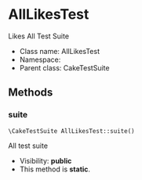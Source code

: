 AllLikesTest
===============

Likes All Test Suite




* Class name: AllLikesTest
* Namespace: 
* Parent class: CakeTestSuite







Methods
-------


### suite

    \CakeTestSuite AllLikesTest::suite()

All test suite



* Visibility: **public**
* This method is **static**.



